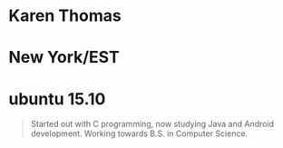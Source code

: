 # Karen Thomas

# New York/EST

# ubuntu 15.10


> Started out with C programming, now studying Java and Android development.  Working towards B.S. in Computer Science.

